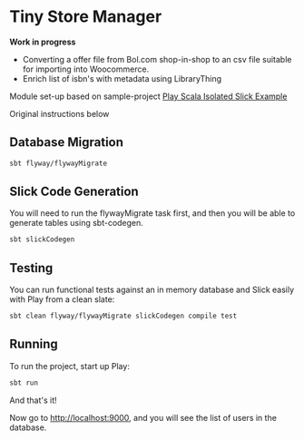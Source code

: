 #  Tiny Store Manager

**Work in progress**

* Converting a offer file from Bol.com shop-in-shop to an csv file suitable for importing into Woocommerce.
* Enrich list of isbn's with metadata using LibraryThing

Module set-up based on sample-project [Play Scala Isolated Slick Example](https://developer.lightbend.com/start/?group=slick&project=play-samples-play-scala-isolated-slick-example)

Original instructions below

## Database Migration

```bash
sbt flyway/flywayMigrate
```

## Slick Code Generation

You will need to run the flywayMigrate task first, and then you will be able to generate tables using sbt-codegen.

```bash
sbt slickCodegen
```

## Testing

You can run functional tests against an in memory database and Slick easily with Play from a clean slate:

```bash
sbt clean flyway/flywayMigrate slickCodegen compile test
```

## Running

To run the project, start up Play:

```bash
sbt run
```

And that's it!

Now go to <http://localhost:9000>, and you will see the list of users in the database.
